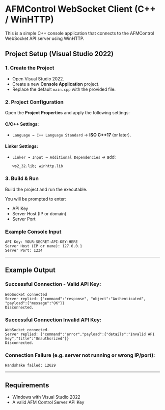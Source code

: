 # AFMControl WebSocket Client (C++ / WinHTTP)

This is a simple C++ console application that connects to the AFMControl WebSocket API server using WinHTTP.

## Project Setup (Visual Studio 2022)

### 1. Create the Project
- Open Visual Studio 2022.
- Create a new **Console Application** project.
- Replace the default `main.cpp` with the provided file.

### 2. Project Configuration
Open the **Project Properties** and apply the following settings:

#### C/C++ Settings:
- `Language → C++ Language Standard` → **ISO C++17** (or later).

#### Linker Settings:
- `Linker → Input → Additional Dependencies` → add:
  ```
  ws2_32.lib; winhttp.lib
  ```

### 3. Build & Run
Build the project and run the executable.

You will be prompted to enter:
- API Key
- Server Host (IP or domain)
- Server Port

### Example Console Input
```
API Key: YOUR-SECRET-API-KEY-HERE  
Server Host (IP or name): 127.0.0.1  
Server Port: 1234
```

---

## Example Output

### Successful Connection - Valid API Key:
```
WebSocket connected  
Server replied: {"command":"response", "object":"Authenticated", "payload":{"message":"OK"}}  
Disconnected.
```

### Successful Connection Invalid API Key:
```
WebSocket connected.  
Server replied: {"command":"error","payload":{"details":"Invalid API key","title":"Unauthorized"}}  
Disconnected.
```

### Connection Failure (e.g. server not running or wrong IP/port):
```
Handshake failed: 12029
```

---

## Requirements
- Windows with Visual Studio 2022
- A valid AFM Control Server API Key

